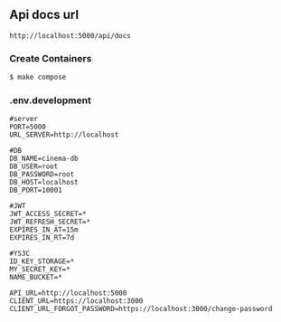 
## Api docs url

```bazaar
http://localhost:5000/api/docs
```


### Create Containers

```bash
$ make compose
```

### .env.development
```bazaar
#server
PORT=5000
URL_SERVER=http://localhost

#DB
DB_NAME=cinema-db
DB_USER=root
DB_PASSWORD=root
DB_HOST=localhost
DB_PORT=10001

#JWT
JWT_ACCESS_SECRET=*
JWT_REFRESH_SECRET=*
EXPIRES_IN_AT=15m
EXPIRES_IN_RT=7d

#YS3C
ID_KEY_STORAGE=*
MY_SECRET_KEY=*
NAME_BUCKET=*

API_URL=http://localhost:5000
CLIENT_URL=https://localhost:3000
CLIENT_URL_FORGOT_PASSWORD=https://localhost:3000/change-password
```
